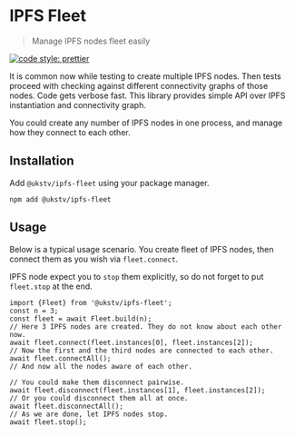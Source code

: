 # IPFS Fleet

> Manage IPFS nodes fleet easily

[![code style: prettier](https://img.shields.io/badge/code_style-prettier-ff69b4.svg?style=flat-square)](https://github.com/prettier/prettier)

It is common now while testing to create multiple IPFS nodes. Then tests proceed with checking against
different connectivity graphs of those nodes. Code gets verbose fast. This library provides simple API over IPFS instantiation and connectivity graph.

You could create any number of IPFS nodes in one process, and manage how they connect to each other.

## Installation

Add `@ukstv/ipfs-fleet` using your package manager.

```
npm add @ukstv/ipfs-fleet
```

## Usage

Below is a typical usage scenario. You create fleet of IPFS nodes, then connect them as you wish via `fleet.connect`.

IPFS node expect you to `stop` them explicitly, so do not forget to put `fleet.stop` at the end.

```
import {Fleet} from '@ukstv/ipfs-fleet';
const n = 3;
const fleet = await Fleet.build(n);
// Here 3 IPFS nodes are created. They do not know about each other now.
await fleet.connect(fleet.instances[0], fleet.instances[2]);
// Now the first and the third nodes are connected to each other.
await fleet.connectAll();
// And now all the nodes aware of each other.

// You could make them disconnect pairwise.
await fleet.disconnect(fleet.instances[1], fleet.instances[2]);
// Or you could disconnect them all at once.
await fleet.disconnectAll();
// As we are done, let IPFS nodes stop.
await fleet.stop();
```
